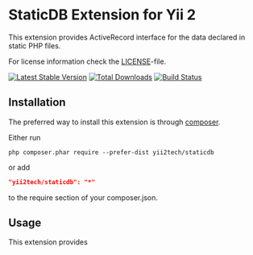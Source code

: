 StaticDB Extension for Yii 2
============================

This extension provides ActiveRecord interface for the data declared in static PHP files.

For license information check the [LICENSE](LICENSE.md)-file.

[![Latest Stable Version](https://poser.pugx.org/yii2tech/staticdb/v/stable.png)](https://packagist.org/packages/yii2tech/staticdb)
[![Total Downloads](https://poser.pugx.org/yii2tech/staticdb/downloads.png)](https://packagist.org/packages/yii2tech/staticdb)
[![Build Status](https://travis-ci.org/yii2tech/staticdb.svg?branch=master)](https://travis-ci.org/yii2tech/staticdb)


Installation
------------

The preferred way to install this extension is through [composer](http://getcomposer.org/download/).

Either run

```
php composer.phar require --prefer-dist yii2tech/staticdb
```

or add

```json
"yii2tech/staticdb": "*"
```

to the require section of your composer.json.


Usage
-----

This extension provides